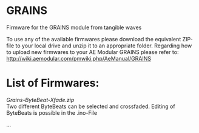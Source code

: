 # GRAINS
Firmware for the GRAINS module from tangible waves

To use any of the available firmwares please download the equivalent ZIP-file to your local drive and unzip it to an appropriate folder.
Regarding how to upload new firmwares to your AE Modular GRAINS please refer to: http://wiki.aemodular.com/pmwiki.php/AeManual/GRAINS

List of Firmwares:
==================
*Grains-ByteBeat-Xfade.zip*                                                                  
Two different ByteBeats can be selected and crossfaded. Editing of ByteBeats is possible in the .ino-File

...
